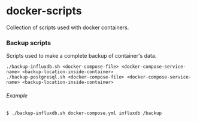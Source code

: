 # docker-scripts

Collection of scripts used with docker containers.

### Backup scripts

Scripts used to make a complete backup of container's data.

```
./backup-influxdb.sh <docker-compose-file> <docker-compose-service-name> <backup-location-inside-container>
./backup-postgresql.sh <docker-compose-file> <docker-compose-service-name> <backup-location-inside-container>
```

###### Example

```shell
$ ./backup-influxdb.sh docker-compose.yml influxdb /backup
```

